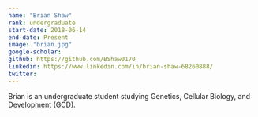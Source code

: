 ```yaml
---
name: "Brian Shaw"
rank: undergraduate
start-date: 2018-06-14
end-date: Present
image: "brian.jpg"
google-scholar:
github: https://github.com/BShaw0170
linkedin: https://www.linkedin.com/in/brian-shaw-68260888/
twitter:
---
```


Brian is an undergraduate student studying Genetics, Cellular Biology, and Development (GCD).
